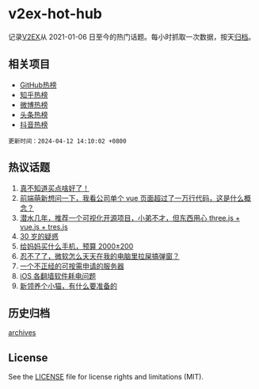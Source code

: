 # v2ex-hot-hub

 记录[V2EX](https://www.v2ex.com/)从 2021-01-06 日至今的热门话题。每小时抓取一次数据，按天[归档](archives)。
 
 ## 相关项目

- [GitHub热榜](https://github.com/lonnyzhang423/github-hot-hub)
- [知乎热榜](https://github.com/lonnyzhang423/zhihu-hot-hub)
- [微博热榜](https://github.com/lonnyzhang423/weibo-hot-hub)
- [头条热榜](https://github.com/lonnyzhang423/toutiao-hot-hub)
- [抖音热榜](https://github.com/lonnyzhang423/douyin-hot-hub)


 `更新时间：2024-04-12 14:10:02 +0800`

## 热议话题

1. [真不知道买点啥好了！](https://www.v2ex.com/t/1031815)
1. [前端萌新想问一下，我看公司单个 vue 页面超过了一万行代码，这是什么概念？](https://www.v2ex.com/t/1031826)
1. [潜水几年，推荐一个可视化开源项目，小弟不才，但东西用心 three.js + vue.js + tres.js](https://www.v2ex.com/t/1031827)
1. [30 岁的疑惑](https://www.v2ex.com/t/1031820)
1. [给妈妈买什么手机，预算 2000±200](https://www.v2ex.com/t/1031819)
1. [忍不了了，微软怎么天天在我的电脑里拉屎搞弹窗？](https://www.v2ex.com/t/1031789)
1. [一个不正经的可按需申请的服务器](https://www.v2ex.com/t/1031802)
1. [iOS 各翻墙软件耗电问题](https://www.v2ex.com/t/1031808)
1. [新领养个小猫，有什么要准备的](https://www.v2ex.com/t/1031682)

## 历史归档

[archives](archives)

## License

See the [LICENSE](LICENSE) file for license rights and limitations (MIT).
